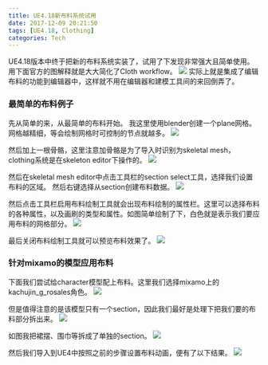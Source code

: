 ```yaml
---
title: UE4.18新布料系统试用
date: 2017-12-09 20:21:50
tags: [UE4.18, Clothing]
categories: Tech
---
```


UE4.18版本中终于把新的布料系统实装了，试用了下发现非常强大且简单使用。用下面官方的图解释就是大大简化了Cloth workflow。
![](workflow_change.png)
实际上就是集成了编辑布料的功能到编辑器中，这样就不用在编辑器和建模工具间的来回倒弄了。
<!--more-->

### 最简单的布料例子
先从简单的来，从最简单的布料开始。
我这里使用blender创建一个plane网格。网格越精细，等会绘制网格时可控制的节点就越多。
![](cloth_mesh.png)

然后加上一根骨骼，这里注意加骨骼是为了导入时识别为skeletal mesh，clothing系统是在skeleton editor下操作的。
![](add_bone.png)

然后在skeletal mesh editor中点击工具栏的section select工具，选择我们设置布料的区域。 然后右键选择从section创建布料数据。
![](create_clothing_data.png)

然后点击工具栏启用布料绘制工具就会出现布料绘制的属性栏。这里可以选择布料的各种属性，以及画刷的类型和属性。如图简单绘制了下，白色就是表示我们要应用布料的网格部分。
![](paint_weight.png)

最后关闭布料绘制工具就可以预览布料效果了。
![](final.png)

### 针对mixamo的模型应用布料
下面我们尝试给character模型配上布料。这里我们选择mixamo上的kachujin_g_rosales角色。
![](target_mixamo_character.png)

但是值得注意的是该模型只有一个section，因此我们最好是处理下把我们要的布料部分拆出来。
![](to_blender.png)

如图我把裙摆、围巾等拆成了单独的section。
![](split_into_sections.png)

然后我们导入到UE4中按照之前的步骤设置布料动画，便有了以下结果。
![](final_character.gif)




